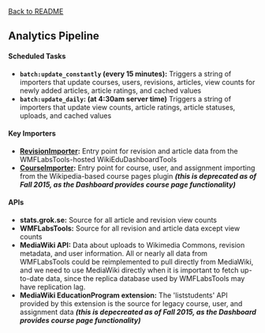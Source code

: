 [Back to README](../README.md)

## Analytics Pipeline

#### Scheduled Tasks
- **`batch:update_constantly` (every 15 minutes):** Triggers a string of importers that update courses, users, revisions, articles, view counts for newly added articles, article ratings, and cached values
- **`batch:update_daily`: (at 4:30am server time)** Triggers a string of importers that update view counts, article ratings, article statuses, uploads, and cached values

#### Key Importers
- **[RevisionImporter](../lib/importers/revision_importer.rb):** Entry point for revision and article data from the WMFLabsTools-hosted WikiEduDashboardTools
- **[CourseImporter](../lib/importers/course_importer.rb):** Entry point for course, user, and assignment importing from the Wikipedia-based course pages plugin ***(this is deprecated as of Fall 2015, as the Dashboard provides course page functionality)***

#### APIs
- **stats.grok.se:** Source for all article and revision view counts
- **WMFLabsTools:** Source for all revision and article data except view counts
- **MediaWiki API:** Data about uploads to Wikimedia Commons, revision metadata, and user information. All or nearly all data from WMFLabsTools could be reimplemented to pull directly from MediaWiki, and we need to use MediaWiki directly when it is important to fetch up-to-date data, since the replica database used by WMFLabsTools may have replication lag.
- **MediaWiki EducationProgram extension:** The 'liststudents' API provided by this extension is the source for legacy course, user, and assignment data ***(this is depecreated as of Fall 2015, as the Dashboard provides course page functionality)***
